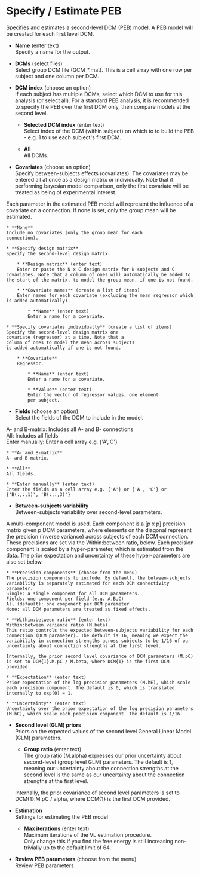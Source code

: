 # Specify / Estimate PEB  
Specifies and estimates a second-level DCM (PEB) model. A PEB model will be created for each first level DCM.  

* **Name** (enter text)  
Specify a name for the output.  

* **DCMs** (select files)  
Select group DCM file (GCM_*.mat). This is a cell array with one row per subject and one column per DCM.  

* **DCM index** (choose an option)  
If each subject has multiple DCMs, select which DCM to use for this analysis (or select all). For a standard PEB analysis, it is recommended to specify the PEB over the first DCM only, then compare models at the second level.  

    * **Selected DCM index** (enter text)  
    Select index of the DCM (within subject) on which to to build the PEB - e.g. 1 to use each subject's first DCM.  

    * **All**   
    All DCMs.  

* **Covariates** (choose an option)  
Specify between-subjects effects (covariates). The covariates may be entered all at once as a design matrix or individually. Note that if performing bayesian model comparison, only the first covariate will be treated as being of experimental interest.  
  
Each parameter in the estimated PEB model will represent the influence of a covariate on a connection. If none is set, only the group mean will be estimated.  

    * **None**   
    Include no covariates (only the group mean for each   
    connection).  

    * **Specify design matrix**   
    Specify the second-level design matrix.  

        * **Design matrix** (enter text)  
        Enter or paste the N x C design matrix for N subjects and C covariates. Note that a column of ones will automatically be added to the start of the matrix, to model the group mean, if one is not found.  

        * **Covariate names** (create a list of items)  
        Enter names for each covariate (excluding the mean regressor which is added automatically).  

            * **Name** (enter text)  
            Enter a name for a covariate.  

    * **Specify covariates individually** (create a list of items)  
    Specify the second-level design matrix one   
    covariate (regressor) at a time. Note that a   
    column of ones to model the mean across subjects   
    is added automatically if one is not found.  

        * **Covariate**   
        Regressor.  

            * **Name** (enter text)  
            Enter a name for a covariate.  

            * **Value** (enter text)  
            Enter the vector of regressor values, one element   
            per subject.  

* **Fields** (choose an option)  
Select the fields of the DCM to include in the model.  
  
A- and B-matrix: Includes all A- and B- connections  
All: Includes all fields  
Enter manually: Enter a cell array e.g. {'A','C'}  

    * **A- and B-matrix**   
    A- and B-matrix.  

    * **All**   
    All fields.  

    * **Enter manually** (enter text)  
    Enter the fields as a cell array e.g. {'A'} or {'A', 'C'} or {'B(:,:,1)', 'B(:,:,3)'}  

* **Between-subjects variability**   
Between-subjects variability over second-level parameters.  
  
A multi-component model is used. Each component is a [p x p] precision matrix given p DCM parameters, where elements on the diagonal represent the precision (inverse variance) across subjects of each DCM connection. These precisions are set via the Within:between ratio, below. Each precision component is scaled by a hyper-parameter, which is estimated from the data. The prior expectation and uncertainty of these hyper-parameters are also set below.  

    * **Precision components** (choose from the menu)  
    The precision components to include. By default, the between-subjects variability is separately estimated for each DCM connectivity parameter.  
    Single: a single component for all DCM parameters.   
    Fields: one component per field (e.g. A,B,C)  
    All (default): one component per DCM parameter  
    None: all DCM parameters are treated as fixed effects.  

    * **Within:between ratio** (enter text)  
    Within:between variance ratio (M.beta).   
    This ratio controls the expected between-subjects variability for each connection (DCM parameter). The default is 16, meaning we expect the variability in connection strengths across subjects to be 1/16 of our uncertainty about connection strengths at the first level.  
      
    Internally, the prior second level covariance of DCM parameters (M.pC) is set to DCM{1}.M.pC / M.beta, where DCM{1} is the first DCM provided.  

    * **Expectation** (enter text)  
    Prior expectation of the log precision parameters (M.hE), which scale each precision component. The default is 0, which is translated internally to exp(0) = 1.  

    * **Uncertainty** (enter text)  
    Uncertainty over the prior expectation of the log precision parameters (M.hC), which scale each precision component. The default is 1/16.  

* **Second level (GLM) priors**   
Priors on the expected values of the second level General Linear Model (GLM) parameters.  

    * **Group ratio** (enter text)  
    The group ratio (M.alpha) expresses our prior uncertainty about second-level (group level GLM) parameters. The default is 1, meaning our uncertainty about the connection strengths at the second level is the same as our uncertainty about the connection strengths at the first level.   
      
    Internally, the prior covariance of second level parameters is set to DCM{1}.M.pC / alpha, where DCM{1} is the first DCM provided.  

* **Estimation**   
Settings for estimating the PEB model  

    * **Max iterations** (enter text)  
    Maximum iterations of the VL estimation procedure.  
    Only change this if you find the free energy is still increasing non-trivially up to the default limit of 64.  

* **Review PEB parameters** (choose from the menu)  
Review PEB parameters  
